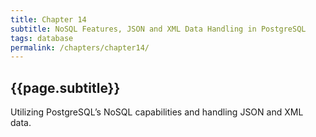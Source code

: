 ```yaml
---
title: Chapter 14
subtitle: NoSQL Features, JSON and XML Data Handling in PostgreSQL
tags: database
permalink: /chapters/chapter14/
---
```

## {{page.subtitle}}

Utilizing PostgreSQL’s NoSQL capabilities and handling JSON and XML data.
